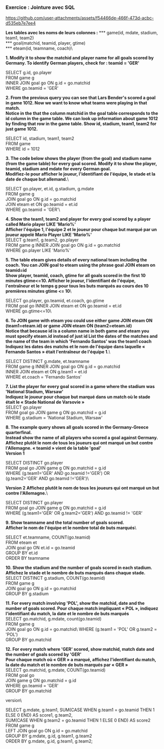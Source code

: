 ### **Exercice : Jointure avec SQL** ###

https://github.com/user-attachments/assets/f54466de-466f-473d-acbc-d535eb7e7ee4

**Les tables avec les noms de leurs colonnes :**
*** game(id, mdate, stadium, team1, team2)\
*** goal(matchid, teamid, player, gtime)\
*** eteam(id, teamname, coach)\

**1.	Modify it to show the matchid and player name for all goals scored by Germany. To identify German players, check for : teamid = 'GER'**

SELECT g.id, go.player\
FROM game g\
INNER JOIN goal go ON g.id = go.matchid\
WHERE go.teamid = 'GER'

**2. From the previous query you can see that Lars Bender's scored a goal in game 1012. Now we want to know what teams were playing in that match.\
Notice in the that the column matchid in the goal table corresponds to the id column in the game table. We can look up information about game 1012 by finding that row in the game table. Show id, stadium, team1, team2 for just game 1012.**

SELECT id, stadium, team1, team2\
FROM game\
WHERE id = 1012


**3. The code below shows the player (from the goal) and stadium name (from the game table) for every goal scored.
Modify it to show the player, teamid, stadium and mdate for every German goal.**\
**Modifiez-le pour afficher le joueur, l'identifiant de l'équipe, le stade et la date de chaque but allemand.**\

SELECT go.player, et.id, g.stadium, g.mdate\
FROM game g\
JOIN goal go ON g.id = go.matchid\
JOIN eteam et ON go.teamid = et.id\
WHERE go.teamid = 'GER'\


**4.	Show the team1, team2 and player for every goal scored by a player called Mario player LIKE 'Mario%'\
Afficher l'équipe 1, l'équipe 2 et le joueur pour chaque but marqué par un joueur appelé Mario Player LIKE 'Mario%'**\
SELECT g.team1, g.team2, go.player\
FROM game g INNER JOIN goal go ON g.id = go.matchid\
WHERE go.player LIKE 'Mario%'


**5.	The table eteam gives details of every national team including the coach. You can JOIN goal to eteam using the phrase goal JOIN eteam on teamid=id\
Show player, teamid, coach, gtime for all goals scored in the first 10 minutes gtime<=10. Afficher le joueur, l'identifiant de l'équipe, l'entraîneur et le temps g pour tous les buts marqués au cours des 10 premières minutes gtime <= 10**\

SELECT go.player, go.teamid, et.coach, go.gtime\
FROM goal go INNER JOIN eteam et ON go.teamid = et.id\
WHERE go.gtime<=10\


**6. To JOIN game with eteam you could use either game JOIN eteam ON (team1=eteam.id) or game JOIN eteam ON (team2=eteam.id)\
Notice that because id is a column name in both game and eteam you must specify eteam.id instead of just id
List the dates of the matches and the name of the team in which 'Fernando Santos' was the team1 coach\
Indiquez les dates des matchs et le nom de l'équipe dans laquelle « Fernando Santos » était l'entraîneur de l'équipe 1.**\

SELECT DISTINCT g.mdate, et.teamname\
FROM game g INNER JOIN goal go ON g.id = go.matchid\
INNER JOIN eteam et ON g.team1 = et.id\
WHERE et.coach = 'Fernando Santos'

**7. List the player for every goal scored in a game where the stadium was 'National Stadium, Warsaw'\
Indiquez le joueur pour chaque but marqué dans un match où le stade était le « Stade National de Varsovie »**\
SELECT go.player\
FROM goal go JOIN game g ON go.matchid = g.id\
WHERE g.stadium = 'National Stadium, Warsaw'


**8. The example query shows all goals scored in the Germany-Greece quarterfinal.\
Instead show the name of all players who scored a goal against Germany.\
Affichez plutôt le nom de tous les joueurs qui ont marqué un but contre l'Allemagne. « teamid » vient de la table 'goal'**\
**Version 1**

SELECT DISTINCT go.player\
FROM goal go JOIN game g ON go.matchid = g.id\
WHERE (g.team1='GER' AND go.teamid !='GER') OR\
               (g.team2='GER' AND go.teamid !='GER')\
               
**Version 2**
**Affichez plutôt le nom de tous les joueurs qui ont marqué un but contre l'Allemagne.**\

SELECT DISTINCT go.player\
FROM goal go JOIN game g ON go.matchid = g.id\
WHERE (g.team1='GER' OR g.team2='GER') AND go.teamid != 'GER'

**9.  Show teamname and the total number of goals scored.\
Afficher le nom de l'équipe et le nombre total de buts marqués**\

SELECT et.teamname, COUNT(go.teamid)\
FROM eteam et\
JOIN goal go ON et.id = go.teamid\
GROUP BY et.id\
ORDER BY teamname

**10. Show the stadium and the number of goals scored in each stadium.\
Affichez le stade et le nombre de buts marqués dans chaque stade.**\
SELECT DISTINCT g.stadium, COUNT(go.teamid)\
FROM game g\
JOIN goal go ON g.id = go.matchid\
GROUP BY g.stadium

**11. For every match involving 'POL', show the matchid, date and the number of goals scored.
Pour chaque match impliquant « POL », indiquez l'identifiant du match, la date et le nombre de buts marqués**\
SELECT go.matchid, g.mdate, count(go.teamid)\
FROM game g\
JOIN goal go ON g.id = go.matchid\ 
WHERE (g.team1 = 'POL' OR g.team2 = 'POL')\
GROUP BY go.matchid


**12. For every match where 'GER' scored, show matchid, match date and the number of goals scored by 'GER'\
Pour chaque match où « GER » a marqué, affichez l'identifiant du match, la date du match et le nombre de buts marqués par « GER »**\
SELECT go.matchid, g.mdate, COUNT(go.teamid)\
FROM goal go\
JOIN game g ON go.matchid = g.id\
WHERE go.teamid = 'GER'\
GROUP BY go.matchid

version\

SELECT g.mdate, g.team1, SUM(CASE WHEN g.team1 = go.teamid THEN 1 ELSE 0 END) AS score1, g.team2,\
  SUM(CASE WHEN g.team2 = go.teamid THEN 1 ELSE 0 END) AS score2\
FROM game g\
LEFT JOIN goal go ON g.id = go.matchid\
GROUP BY g.mdate, g.id, g.team1, g.team2\
ORDER BY g.mdate, g.id, g.team1, g.team2;




























